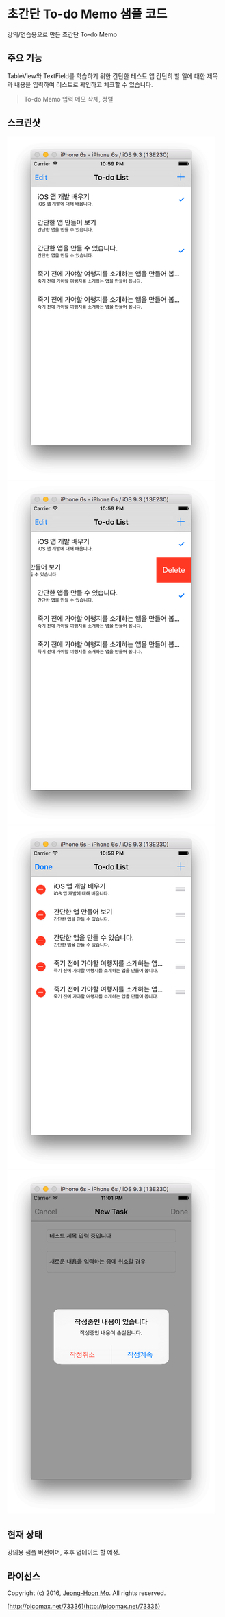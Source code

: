 # 초간단 To-do Memo 샘플 코드

강의/연습용으로 만든 초간단 To-do Memo

## 주요 기능
TableView와 TextField를 학습하기 위한 간단한 테스트 앱 
간단히 할 일에 대한 제목과 내용을 입력하여 리스트로 확인하고 체크할 수 있습니다.
> To-do Memo 입력
> 메모 삭제, 정렬

## 스크린샷

![](https://raw.githubusercontent.com/picomax/TodoMemo/master/Screenshot01.png)
![](https://raw.githubusercontent.com/picomax/TodoMemo/master/Screenshot02.png)
![](https://raw.githubusercontent.com/picomax/TodoMemo/master/Screenshot03.png)
![](https://raw.githubusercontent.com/picomax/TodoMemo/master/Screenshot04.png)

## 현재 상태

강의용 샘플 버전이며, 추후 업데이트 할 예정.

## 라이선스

Copyright (c) 2016, [Jeong-Hoon Mo](https://github.com/picomax).
All rights reserved.

[http://picomax.net/73336](http://picomax.net/73336)
